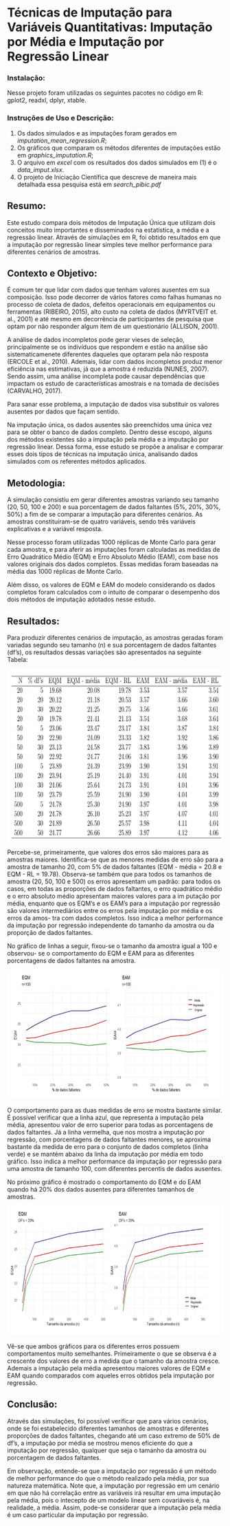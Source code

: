 # Técnicas de Imputação para Variáveis Quantitativas: Imputação por Média e Imputação por Regressão Linear

### Instalação:
Nesse projeto foram utilizadas os seguintes pacotes no código em R: gplot2, readxl, dplyr, xtable.

### Instruções de Uso e Descrição: 
1. Os dados simulados e as imputações foram gerados em *imputation_mean_regression.R*;
2. Os gráficos que comparam os métodos diferentes de imputações estão em *graphics_imputation.R*;
3. O arquivo em *excel* com os resultados dos dados simulados em (1) é o *data_imput.xlsx*.
4. O projeto de Iniciação Científica que descreve de maneira mais detalhada essa pesquisa está em *search_pibic.pdf*

## Resumo:
Este estudo compara dois métodos de Imputação Única que utilizam dois
conceitos muito importantes e disseminados na estatística, a média e a regressão linear.
Através de simulações em R, foi obtido resultados em que a imputação por regressão linear
simples teve melhor performance para diferentes cenários de amostras.

## Contexto e Objetivo:
É comum ter que
lidar com dados que tenham valores ausentes em sua composição. Isso pode decorrer de
vários fatores como falhas humanas no processo de coleta de dados, defeitos operacionais em equipamentos ou ferramentas (RIBEIRO, 2015), alto custo na coleta de dados
(MYRTVEIT et. al., 2001) e até mesmo em decorrência de participantes de pesquisa que
optam por não responder algum item de um questionário (ALLISON, 2001).

A análise de dados incompletos pode gerar vieses de seleção, principalmente se os indivíduos
que respondem e estão na análise são sistematicamenete diferentes daqueles que optaram
pela não resposta (ERCOLE et al., 2010). Ademais, lidar com dados incompletos produz
menor eficiência nas estimativas, já que a amostra é reduzida (NUNES, 2007). Sendo
assim, uma análise incompleta pode causar dependências que impactam os estudo de
características amostrais e na tomada de decisões (CARVALHO, 2017).

Para sanar esse problema, a imputação de dados visa substituir os valores ausentes por dados que
façam sentido.

Na imputação única, os dados ausentes são preenchidos uma única vez
para se obter o banco de dados completo. Dentro desse escopo, alguns dos métodos
existentes são a imputação pela média e a imputação por regressão linear. Dessa forma,
esse estudo se propõe a analisar e comparar esses dois tipos de técnicas na imputação
única, analisando dados simulados com os referentes métodos aplicados.

## Metodologia:

A simulação consistiu em gerar diferentes amostras variando seu tamanho (20, 50, 100
e 200) e sua porcentagem de dados faltantes (5%, 20%, 30%, 50%) a fim de se comparar
a imputação para diferentes cenários. As amostras constituíram-se de quatro variáveis,
sendo três variáveis explicativas e a variável resposta.

Nesse processo foram utilizadas 1000 réplicas de Monte Carlo para gerar cada amostra,
e para aferir as imputações foram calculadas as medidas de Erro Quadrático Médio (EQM) e  Erro Absoluto Médio (EAM), com base nos
valores originais dos dados completos. Essas medidas foram baseadas na média das 1000
réplicas de Monte Carlo.

Além disso, os valores de EQM e EAM do modelo considerando os dados completos
foram calculados com o intuito de comparar o desempenho dos dois métodos de imputação
adotados nesse estudo.


## Resultados:

Para produzir diferentes cenários de imputação, as amostras geradas foram variadas
segundo seu tamanho (n) e sua porcentagem de dados faltantes (df’s), os resultados dessas
variações são apresentados na seguinte Tabela:

<img 
  src="/plots/tabela1.PNG"
  height = 400>

Percebe-se, primeiramente, que valores dos erros são maiores para as
amostras maiores. Identifica-se que as menores medidas de erro são para a amostra de
tamanho 20, com 5% de dados faltantes (EQM - média = 20.8 e EQM - RL = 19.78).
Observa-se também que para todos os tamanhos de amostra (20, 50, 100 e 500) os erros
apresentam um padrão: para todos os casos, em todas as proporções de dados faltantes,
o erro quadrático médio e o erro absoluto médio apresentam maiores valores para a im
putação por média, enquanto que os EQM’s e os EAM’s para a imputação por regressão
são valores intermediários entre os erros pela imputação por média e os erros da amos-
tra com dados completos. Isso indica a melhor performance da imputação por regressão
independente do tamanho da amostra ou da proporção de dados faltantes.



No gráfico de linhas a seguir, fixou-se o tamanho da amostra igual a 100 e observou-
se o comportamento do EQM e EAM para as diferentes porcentagens de dados faltantes
na amostra. 

<img src="/plots/grafico2.PNG"
  height = 300>

O comportamento para as duas medidas de erro se mostra
bastante similar. É possível verificar que a linha azul, que representa a imputação pela
média, apresentou valor de erro superior para todas as porcentagens de dados faltantes.
Já a linha vermelha, que nos mostra a imputação por regressão, com porcentagens de
dados faltantes menores, se aproxima bastante da medida de erro para o conjunto de
dados completos (linha verde) e se mantém abaixo da linha da imputação por média em
todo gráfico. Isso indica a melhor performance da imputação por regressão para uma
amostra de tamanho 100, com diferentes percentis de dados ausentes.

No próximo gráfico é mostrado o comportamento do EQM e do EAM quando há 20% dos dados ausentes para diferentes tamanhos de amostras. 

<img src="/plots/grafico1.PNG"
  height = 300>

Vê-se
que ambos gráficos para os diferentes erros possuem comportamentos muito semelhantes.
Primeiramente o que se observa é a crescente dos valores de erro a medida que o tamanho
da amostra cresce. Ademais a imputação pela média apresentou maiores valores de EQM
e EAM quando comparados com aqueles erros obtidos pela imputação por regressão.


## Conclusão:

Através das simulações, foi possível verificar que para vários cenários, onde se foi estabelecido diferentes tamanhos de amostras e diferentes proporções de dados faltantes,
chegando até um caso extremo de 50% de df’s, a imputação por média se mostrou menos
eficiente do que a imputação por regressão, qualquer que seja o tamanho da amostra ou
porcentagem de dados faltantes.

Em observação, entende-se que a imputação por regressão é um método de melhor
performance do que o método realizado pela média, por sua natureza matemática. Note
que, a imputação por regressão em um cenário em que não há correlação entre as variáveis
irá resultar em uma imputação pela média, pois o intecepto de um modelo linear sem
covariáveis é, na realidade, a média. Assim, pode-se considerar que a imputação pela
média é um caso particular da imputação por regressão.



